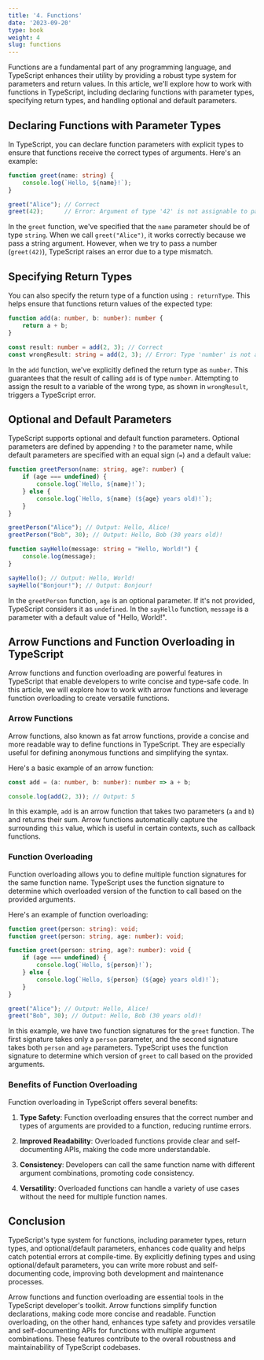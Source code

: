 ```yaml
---
title: '4. Functions' 
date: '2023-09-20'
type: book
weight: 4
slug: functions
---
```


Functions are a fundamental part of any programming language, and TypeScript enhances their utility by providing a robust type system for parameters and return values. In this article, we'll explore how to work with functions in TypeScript, including declaring functions with parameter types, specifying return types, and handling optional and default parameters.

## Declaring Functions with Parameter Types

In TypeScript, you can declare function parameters with explicit types to ensure that functions receive the correct types of arguments. Here's an example:

```typescript
function greet(name: string) {
    console.log(`Hello, ${name}!`);
}

greet("Alice"); // Correct
greet(42);      // Error: Argument of type '42' is not assignable to parameter of type 'string'.
```

In the `greet` function, we've specified that the `name` parameter should be of type `string`. When we call `greet("Alice")`, it works correctly because we pass a string argument. However, when we try to pass a number (`greet(42)`), TypeScript raises an error due to a type mismatch.

## Specifying Return Types

You can also specify the return type of a function using `: returnType`. This helps ensure that functions return values of the expected type:

```typescript
function add(a: number, b: number): number {
    return a + b;
}

const result: number = add(2, 3); // Correct
const wrongResult: string = add(2, 3); // Error: Type 'number' is not assignable to type 'string'.
```

In the `add` function, we've explicitly defined the return type as `number`. This guarantees that the result of calling `add` is of type `number`. Attempting to assign the result to a variable of the wrong type, as shown in `wrongResult`, triggers a TypeScript error.

## Optional and Default Parameters

TypeScript supports optional and default function parameters. Optional parameters are defined by appending `?` to the parameter name, while default parameters are specified with an equal sign (`=`) and a default value:

```typescript
function greetPerson(name: string, age?: number) {
    if (age === undefined) {
        console.log(`Hello, ${name}!`);
    } else {
        console.log(`Hello, ${name} (${age} years old)!`);
    }
}

greetPerson("Alice"); // Output: Hello, Alice!
greetPerson("Bob", 30); // Output: Hello, Bob (30 years old)!

function sayHello(message: string = "Hello, World!") {
    console.log(message);
}

sayHello(); // Output: Hello, World!
sayHello("Bonjour!"); // Output: Bonjour!
```

In the `greetPerson` function, `age` is an optional parameter. If it's not provided, TypeScript considers it as `undefined`. In the `sayHello` function, `message` is a parameter with a default value of "Hello, World!".


## Arrow Functions and Function Overloading in TypeScript

Arrow functions and function overloading are powerful features in TypeScript that enable developers to write concise and type-safe code. In this article, we will explore how to work with arrow functions and leverage function overloading to create versatile functions.

### Arrow Functions

Arrow functions, also known as fat arrow functions, provide a concise and more readable way to define functions in TypeScript. They are especially useful for defining anonymous functions and simplifying the syntax.

Here's a basic example of an arrow function:

```typescript
const add = (a: number, b: number): number => a + b;

console.log(add(2, 3)); // Output: 5
```

In this example, `add` is an arrow function that takes two parameters (`a` and `b`) and returns their sum. Arrow functions automatically capture the surrounding `this` value, which is useful in certain contexts, such as callback functions.

### Function Overloading

Function overloading allows you to define multiple function signatures for the same function name. TypeScript uses the function signature to determine which overloaded version of the function to call based on the provided arguments.

Here's an example of function overloading:

```typescript
function greet(person: string): void;
function greet(person: string, age: number): void;

function greet(person: string, age?: number): void {
    if (age === undefined) {
        console.log(`Hello, ${person}!`);
    } else {
        console.log(`Hello, ${person} (${age} years old)!`);
    }
}

greet("Alice"); // Output: Hello, Alice!
greet("Bob", 30); // Output: Hello, Bob (30 years old)!
```

In this example, we have two function signatures for the `greet` function. The first signature takes only a `person` parameter, and the second signature takes both `person` and `age` parameters. TypeScript uses the function signature to determine which version of `greet` to call based on the provided arguments.

### Benefits of Function Overloading

Function overloading in TypeScript offers several benefits:

1. **Type Safety**: Function overloading ensures that the correct number and types of arguments are provided to a function, reducing runtime errors.

2. **Improved Readability**: Overloaded functions provide clear and self-documenting APIs, making the code more understandable.

3. **Consistency**: Developers can call the same function name with different argument combinations, promoting code consistency.

4. **Versatility**: Overloaded functions can handle a variety of use cases without the need for multiple function names.


## Conclusion

TypeScript's type system for functions, including parameter types, return types, and optional/default parameters, enhances code quality and helps catch potential errors at compile-time. By explicitly defining types and using optional/default parameters, you can write more robust and self-documenting code, improving both development and maintenance processes.

Arrow functions and function overloading are essential tools in the TypeScript developer's toolkit. Arrow functions simplify function declarations, making code more concise and readable. Function overloading, on the other hand, enhances type safety and provides versatile and self-documenting APIs for functions with multiple argument combinations. These features contribute to the overall robustness and maintainability of TypeScript codebases.